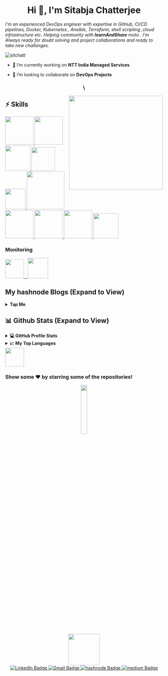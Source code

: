 <h1 align="center">Hi 👋, I'm Sitabja Chatterjee</h1>

*I'm an experienced DevOps engineer with expertise in GitHub, CI/CD pipelines, Docker, Kubernetes , Ansible, Terraform, shell scripting ,cloud infrastructure etc. Helping community with **learnAndShare** moto . I'm Always ready for doubt solving and project collaborations and  ready to take new challanges.*

<p><img align="center" src="https://github-readme-streak-stats.herokuapp.com/?user=sitchatt&&theme=radical&line_height=27&v=5" alt="sitchatt" /></p>


- 🔭 I’m currently working on **NTT India Managed Services**

- 👯 I’m looking to collaborate on **DevOps Projects**

<h3 align="center">\</h3>

<img align='right' src="https://media.giphy.com/media/jRf5fsn8G6YaogAWxn/giphy.gif" width="300">

## :zap: Skills

   <a href="https://www.linux.org/" target="_blanfalse" />
    <img src="https://www.vectorlogo.zone/logos/linux/linux-icon.svg"  height="90" />
  </a>
   <a href="https://aws.amazon.com/" target="_blank" >
    <img src="https://www.vectorlogo.zone/logos/amazon_aws/amazon_aws-icon.svg"  height="90" />
  </a>
  <a href="https://www.docker.com/" target="_blank" >
    <img src="https://raw.githubusercontent.com/itsksaurabh/itsksaurabh/master/assets/docker.gif"  height="80" /> 
  </a>
  <a href="https://kubernetes.io/" target="_blank" >
    <img src="https://raw.githubusercontent.com/itsksaurabh/itsksaurabh/master/assets/k8s.gif"  height="75" />
  </a>
  <a href="https://docs.gitlab.com/ee/ci/" target="_blank" >
    <img src="https://raw.githubusercontent.com/itsksaurabh/itsksaurabh/master/assets/cicd.gif"  height="65" />
  </a>
  <a href="https://www.terraform.io/" target="_blank" >
    <img src="https://raw.githubusercontent.com/itsksaurabh/itsksaurabh/master/assets/terraform.gif" width="120" />
  </a>
   </a>
    <a href="https://www.jenkins.io/" target="_blank" >
    <img src="https://raw.githubusercontent.com/DARK-art108/ItsRitesh/master/assets/ll.png" height="90" />
  </a>
  <a href="https://www.ansible.com/" target="_blank" >
    <img src="https://www.vectorlogo.zone/logos/ansible/ansible-icon.svg"  height="90" />
  </a>
 </a>
    <a href="https://pages.github.com/?(null)" target="_blank" >
   <img src="https://media.giphy.com/media/kH1DBkPNyZPOk0BxrM/giphy.gif" width="90" />
  </a>
 </a>
  <a href="https://code.visualstudio.com/" target="_blank" >
    <img src="https://i.giphy.com/media/IdyAQJVN2kVPNUrojM/200.webp"  height="80" /> 
  </a>
  
  ### Monitoring
  
 <p float="left">
  <a href="https://grafana.com/" target="_blank" >
    <img src="https://raw.githubusercontent.com/itsksaurabh/itsksaurabh/master/assets/grafana.gif" height="60" />&nbsp;&nbsp;
  </a>
  <a href="https://prometheus.io/" target="_blank" >
    <img src="https://raw.githubusercontent.com/itsksaurabh/itsksaurabh/master/assets/prometheus.gif" height="65" />
  </a>
</p>
  
  ## My hashnode Blogs (Expand to View)

<details>
  <summary><b>Tap Me</b></summary>
 <img src="https://hashnode-blog-cards.vercel.app/api/getHashnodeBlog?url=https://sitchatt.hashnode.dev/how-to-install-and-configure-grafana-for-data-analysis-a-comprehensive-guide-for-beginners&large=false&theme=dark"/>
<img src="https://hashnode-blog-cards.vercel.app/api/getHashnodeBlog?url=https://sitchatt.hashnode.dev/extension-of-logical-volume-in-linux&large=false&theme=dark"/>
</p>
  </details>
  
  ## 📊 Github Stats (Expand to View) 
  
 <details>
  <summary><b>💻 GitHub Profile Stats</b></summary>
   
<p>&nbsp;<img align="center" src="https://github-readme-stats.vercel.app/api?username=sitchatt&show_icons=true&&theme=radical&line_height=27&v=5" alt="sitchatt" /></p>
</details>

  <details>
  <summary><b>📈 My Top Languages</b></summary>

<p><img align="left" src="https://github-readme-stats.vercel.app/api/top-langs?username=sitchatt&show_icons=true&&theme=radical&line_height=27&v=5&hide_border=true" alt="sitchatt" /></p>
  
</details> 
   </details>
   
   
   
<img src="https://media.giphy.com/media/LnQjpWaON8nhr21vNW/giphy.gif" width="60"> 


### Show some ❤️ by starring some of the repositories!

   <p align="center"> <img src="https://media.giphy.com/media/jpVnC65DmYeyRL4LHS/giphy.gif" width="20%">
</div>






<div id="header" align="center">
  <img src="https://media.giphy.com/media/M9gbBd9nbDrOTu1Mqx/giphy.gif" width="100"/>
</div>

<div id="badges" align="center">
  <a href="https://www.linkedin.com/in/sitabja-chatterjee/">
    <img src="https://img.shields.io/badge/LinkedIn-blue?style=for-the-badge&logo=linkedin&logoColor=white" alt="LinkedIn Badge"/>
  </a>
  <a href="mailto:sitabjachatterjee158@gmail.com">
    <img src="https://img.shields.io/badge/Gmail-D14836?style=for-the-badge&logo=gmail&logoColor=white" alt="Gmail Badge"/>
  </a>
  <a href="[your-twitter-URL](https://hashnode.com/@sitchatt)">
    <img src="https://img.shields.io/badge/Hashnode-2962FF?style=for-the-badge&logo=hashnode&logoColor=white" alt="hashnode Badge"/>
  </a>
   <a href="https://medium.com/@sitabjachatterjee158/">
    <img src="https://img.shields.io/badge/Medium-12100E?style=for-the-badge&logo=medium&logoColor=white" alt="medium Badge"/>
  </a>
</div>
<div id="visit count" align="center">
<img src="https://komarev.com/ghpvc/?username=sitchatt&style=flat-square&color=blue" alt=""/>
</div>



